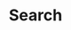 ---
title: "Search" # in any language you want
layout: "search" # is necessary
#url: "/content"
#description: "Search content"
summary: "search"
---